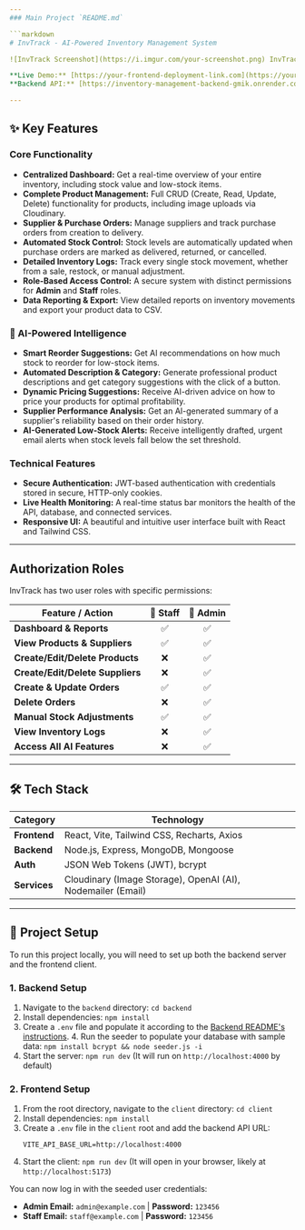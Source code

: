 ```yaml
---
### Main Project `README.md`

```markdown
# InvTrack - AI-Powered Inventory Management System

![InvTrack Screenshot](https://i.imgur.com/your-screenshot.png) InvTrack is a modern, full-stack inventory management system designed to streamline your stock control processes. Built with a powerful MERN stack and integrated with OpenAI, it provides intelligent insights, automated alerts, and a beautiful, responsive user interface.

**Live Demo:** [https://your-frontend-deployment-link.com](https://your-frontend-deployment-link.com)  
**Backend API:** [https://inventory-management-backend-gmik.onrender.com](https://inventory-management-backend-gmik.onrender.com)

---
```

## ✨ Key Features

### Core Functionality
-   **Centralized Dashboard:** Get a real-time overview of your entire inventory, including stock value and low-stock items.
-   **Complete Product Management:** Full CRUD (Create, Read, Update, Delete) functionality for products, including image uploads via Cloudinary.
-   **Supplier & Purchase Orders:** Manage suppliers and track purchase orders from creation to delivery.
-   **Automated Stock Control:** Stock levels are automatically updated when purchase orders are marked as delivered, returned, or cancelled.
-   **Detailed Inventory Logs:** Track every single stock movement, whether from a sale, restock, or manual adjustment.
-   **Role-Based Access Control:** A secure system with distinct permissions for **Admin** and **Staff** roles.
-   **Data Reporting & Export:** View detailed reports on inventory movements and export your product data to CSV.

### 🧠 AI-Powered Intelligence
-   **Smart Reorder Suggestions:** Get AI recommendations on how much stock to reorder for low-stock items.
-   **Automated Description & Category:** Generate professional product descriptions and get category suggestions with the click of a button.
-   **Dynamic Pricing Suggestions:** Receive AI-driven advice on how to price your products for optimal profitability.
-   **Supplier Performance Analysis:** Get an AI-generated summary of a supplier's reliability based on their order history.
-   **AI-Generated Low-Stock Alerts:** Receive intelligently drafted, urgent email alerts when stock levels fall below the set threshold.

### Technical Features
-   **Secure Authentication:** JWT-based authentication with credentials stored in secure, HTTP-only cookies.
-   **Live Health Monitoring:** A real-time status bar monitors the health of the API, database, and connected services.
-   **Responsive UI:** A beautiful and intuitive user interface built with React and Tailwind CSS.

---
## Authorization Roles

InvTrack has two user roles with specific permissions:

| Feature / Action                  | 👤 Staff | 👑 Admin |
| --------------------------------- | :------: | :------: |
| **Dashboard & Reports** |   ✅    |   ✅    |
| **View Products & Suppliers** |   ✅    |   ✅    |
| **Create/Edit/Delete Products** |   ❌    |   ✅    |
| **Create/Edit/Delete Suppliers** |   ❌    |   ✅    |
| **Create & Update Orders** |   ✅    |   ✅    |
| **Delete Orders** |   ❌    |   ✅    |
| **Manual Stock Adjustments** |   ✅    |   ✅    |
| **View Inventory Logs** |   ❌    |   ✅    |
| **Access All AI Features** |   ❌    |   ✅    |

---
## 🛠️ Tech Stack

| Category      | Technology                                    |
| ------------- | --------------------------------------------- |
| **Frontend** | React, Vite, Tailwind CSS, Recharts, Axios    |
| **Backend** | Node.js, Express, MongoDB, Mongoose           |
| **Auth** | JSON Web Tokens (JWT), bcrypt                 |
| **Services** | Cloudinary (Image Storage), OpenAI (AI), Nodemailer (Email) |

---
## 🚀 Project Setup

To run this project locally, you will need to set up both the backend server and the frontend client.

### 1. Backend Setup

1.  Navigate to the `backend` directory: `cd backend`
2.  Install dependencies: `npm install`
3.  Create a `.env` file and populate it according to the [Backend README's instructions](https://github.com/your-username/your-repo/blob/main/backend/README.md). 4.  Run the seeder to populate your database with sample data: `npm install bcrypt && node seeder.js -i`
5.  Start the server: `npm run dev` (It will run on `http://localhost:4000` by default)

### 2. Frontend Setup

1.  From the root directory, navigate to the `client` directory: `cd client`
2.  Install dependencies: `npm install`
3.  Create a `.env` file in the `client` root and add the backend API URL:
    ```dotenv
    VITE_API_BASE_URL=http://localhost:4000
    ```
4.  Start the client: `npm run dev` (It will open in your browser, likely at `http://localhost:5173`)

You can now log in with the seeded user credentials:
-   **Admin Email:** `admin@example.com` | **Password:** `123456`
-   **Staff Email:** `staff@example.com` | **Password:** `123456`